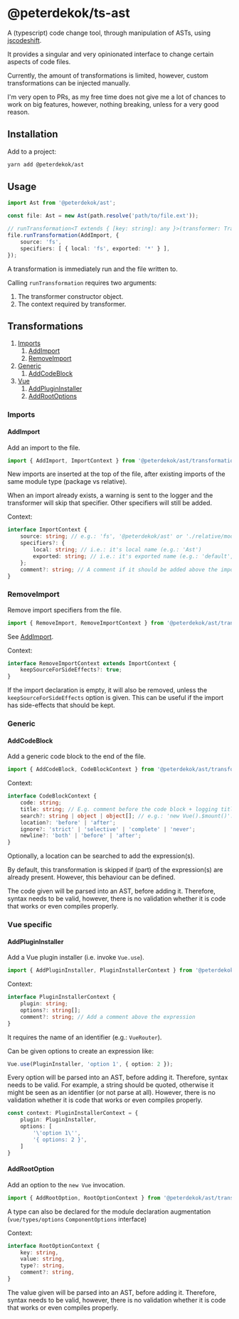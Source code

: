 # @peterdekok/ts-ast

A (typescript) code change tool, through manipulation of ASTs, using [jscodeshift](https://www.npmjs.com/package/jscodeshift). 

It provides a singular and very opinionated interface to change certain aspects of code files. 

Currently, the amount of transformations is limited, 
however, custom transformations can be injected manually.

I'm very open to PRs, as my free time does not give me a lot of chances to work on big features, however, nothing breaking, unless for a very good reason.

## Installation
Add to a project:

```bash
yarn add @peterdekok/ast
```

## Usage
```ts
import Ast from '@peterdekok/ast';

const file: Ast = new Ast(path.resolve('path/to/file.ext'));

// runTransformation<T extends { [key: string]: any }>(transformer: Transformer<T>, context: T);
file.runTransformation(AddImport, {
    source: 'fs',
    specifiers: [ { local: 'fs', exported: '*' } ],
});
```

A transformation is immediately run and the file written to.

Calling `runTransformation` requires two arguments:
1. The transformer constructor object.
2. The context required by transformer.

## Transformations

1. [Imports](#imports)
   1. [AddImport](#addimport)
   2. [RemoveImport](#removeimport)
2. [Generic](#generic)
   1. [AddCodeBlock](#addcodeblock)
3. [Vue](#vue-specific)
   1. [AddPluginInstaller](#addplugininstaller)
   1. [AddRootOptions](#addrootoptions)

### Imports
#### AddImport
Add an import to the file.

```ts
import { AddImport, ImportContext } from '@peterdekok/ast/transformations/imports';
```

New imports are inserted at the top of the file, 
after existing imports of the same module type (package vs relative).

When an import already exists, a warning is sent to the logger
and the transformer will skip that specifier. 
Other specifiers will still be added.

Context:
```ts
interface ImportContext {
    source: string; // e.g.: 'fs', '@peterdekok/ast' or './relative/module'
    specifiers?: { 
        local: string; // i.e.: it's local name (e.g.: 'Ast')
        exported: string; // i.e.: it's exported name (e.g.: 'default', '*' or 'Name')
    };
    comment?: string; // A comment if it should be added above the import declaration.
}
```

### RemoveImport
Remove import specifiers from the file.

```ts
import { RemoveImport, RemoveImportContext } from '@peterdekok/ast/transformations/imports';
```
See [AddImport](#addimport).

Context:
```ts
interface RemoveImportContext extends ImportContext {
    keepSourceForSideEffects?: true;
}
```

If the import declaration is empty, it will also be removed, unless the `keepSourceForSideEffects`
option is given. This can be useful if the import has side-effects that should be kept.

### Generic
#### AddCodeBlock
Add a generic code block to the end of the file.

```ts
import { AddCodeBlock, CodeBlockContext } from '@peterdekok/ast/transformations/generic';
```

Context:
```ts
interface CodeBlockContext {
    code: string;
    title: string; // E.g. comment before the code block + logging title
    search?: string | object | object[]; // e.g.: 'new Vue().$mount()'. This will find 'new Vue({ options }).$mount('#app');' as well.
    location?: 'before' | 'after';
    ignore?: 'strict' | 'selective' | 'complete' | 'never';
    newline?: 'both' | 'before' | 'after';
}
```

Optionally, a location can be searched to add the expression(s).

By default, this transformation is skipped if (part) of the expression(s) are already present.
However, this behaviour can be defined.

The code given will be parsed into an AST, before adding it.
Therefore, syntax needs to be valid, however,
there is no validation whether it is code that works or even compiles properly.

### Vue specific
#### AddPluginInstaller

Add a Vue plugin installer (i.e. invoke `Vue.use`).

```ts
import { AddPluginInstaller, PluginInstallerContext } from '@peterdekok/ast/transformations/vue';
```

Context:
```ts
interface PluginInstallerContext {
    plugin: string;
    options?: string[];
    comment?: string; // Add a comment above the expression
}
```

It requires the name of an identifier (e.g.: `VueRouter`).

Can be given options to create an expression like:
```ts
Vue.use(PluginInstaller, 'option 1', { option: 2 });
```
Every option will be parsed into an AST, before adding it.
Therefore, syntax needs to be valid. For example, a string should be quoted, 
otherwise it might be seen as an identifier (or not parse at all).
However, there is no validation whether it is code that works or even compiles properly.
```ts
const context: PluginInstallerContext = {
    plugin: PluginInstaller,
    options: [
        '\'option 1\'',
        '{ options: 2 }',
    ]
}
```

#### AddRootOption
Add an option to the `new Vue` invocation.

```ts
import { AddRootOption, RootOptionContext } from '@peterdekok/ast/transformations/vue';
```

A type can also be declared for the module declaration augmentation (`vue/types/options` `ComponentOptions` interface)

Context:
```ts
interface RootOptionContext {
    key: string,
    value: string,
    type?: string,
    comment?: string,
}
```

The value given will be parsed into an AST, before adding it.
Therefore, syntax needs to be valid, however, 
there is no validation whether it is code that works or even compiles properly.
